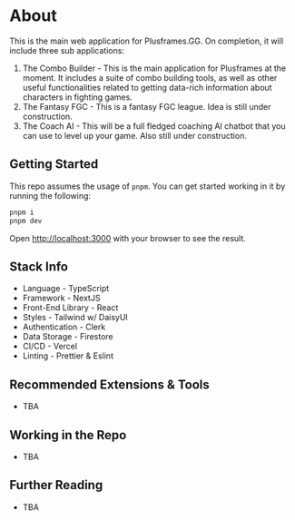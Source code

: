 # About

This is the main web application for Plusframes.GG. On completion, it will include three sub applications:

1. The Combo Builder - This is the main application for Plusframes at the moment. It includes a suite of combo building
   tools, as well as other useful functionalities related to getting data-rich information about characters in fighting
   games.
2. The Fantasy FGC - This is a fantasy FGC league. Idea is still under construction.
3. The Coach AI - This will be a full fledged coaching AI chatbot that you can use to level up your game. Also still
   under construction.

## Getting Started

This repo assumes the usage of `pnpm`. You can get started working in it by running the following:

```bash
pnpm i
pnpm dev
```

Open [http://localhost:3000](http://localhost:3000) with your browser to see the result.

## Stack Info

- Language - TypeScript
- Framework - NextJS
- Front-End Library - React
- Styles - Tailwind w/ DaisyUI
- Authentication - Clerk
- Data Storage - Firestore
- CI/CD - Vercel
- Linting - Prettier & Eslint

## Recommended Extensions & Tools

- TBA

## Working in the Repo

- TBA

## Further Reading

- TBA
